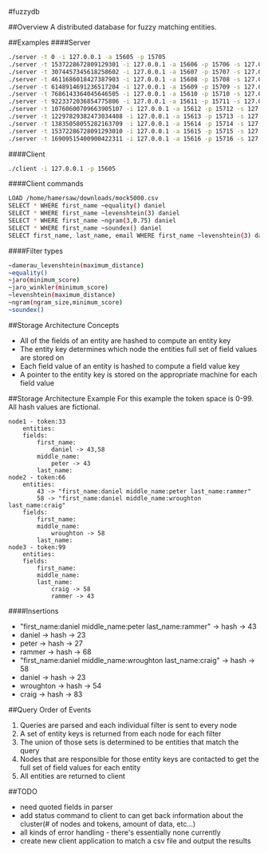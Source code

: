#fuzzydb

##Overview
A distributed database for fuzzy matching entities.

##Examples
####Server
```bash
./server -t 0 -i 127.0.0.1 -a 15605 -p 15705
./server -t 1537228672809129301 -i 127.0.0.1 -a 15606 -p 15706 -s 127.0.0.1 -e 15705
./server -t 3074457345618258602 -i 127.0.0.1 -a 15607 -p 15707 -s 127.0.0.1 -e 15705
./server -t 4611686018427387903 -i 127.0.0.1 -a 15608 -p 15708 -s 127.0.0.1 -e 15705
./server -t 6148914691236517204 -i 127.0.0.1 -a 15609 -p 15709 -s 127.0.0.1 -e 15705
./server -t 7686143364045646505 -i 127.0.0.1 -a 15610 -p 15710 -s 127.0.0.1 -e 15705
./server -t 9223372036854775806 -i 127.0.0.1 -a 15611 -p 15711 -s 127.0.0.1 -e 15705
./server -t 10760600709663905107 -i 127.0.0.1 -a 15612 -p 15712 -s 127.0.0.1 -e 15705
./server -t 12297829382473034408 -i 127.0.0.1 -a 15613 -p 15713 -s 127.0.0.1 -e 15705
./server -t 13835058055282163709 -i 127.0.0.1 -a 15614 -p 15714 -s 127.0.0.1 -e 15705
./server -t 15372286728091293010 -i 127.0.0.1 -a 15615 -p 15715 -s 127.0.0.1 -e 15705
./server -t 16909515400900422311 -i 127.0.0.1 -a 15616 -p 15716 -s 127.0.0.1 -e 15705
```

####Client
```bash
./client -i 127.0.0.1 -p 15605
```

####Client commands
```bash
LOAD /home/hamersaw/downloads/mock5000.csv
SELECT * WHERE first_name ~equality() daniel
SELECT * WHERE first_name ~levenshtein(3) daniel
SELECT * WHERE first_name ~ngram(3,0.75) daniel
SELECT * WHERE first_name ~soundex() daniel
SELECT first_name, last_name, email WHERE first_name ~levenshtein(3) danny AND last_name ~soundex() rammer
```

####Filter types
```bash
~damerau_levenshtein(maximum_distance)
~equality()
~jaro(minimum_score)
~jaro_winkler(minimum_score)
~levenshtein(maximum_distance)
~ngram(ngram_size,minimum_score)
~soundex()
```

##Storage Architecture Concepts
- All of the fields of an entity are hashed to compute an entity key
- The entity key determines which node the entities full set of field values are stored on
- Each field value of an entity is hashed to compute a field value key
- A pointer to the entity key is stored on the appropriate machine for each field value

##Storage Architecture Example
For this example the token space is 0-99. All hash values are fictional.

```
node1 - token:33
	entities:
	fields:
		first_name:
			daniel -> 43,58
		middle_name:
			peter -> 43
		last_name:
node2 - token:66
	entities:
		43 -> "first_name:daniel middle_name:peter last_name:rammer"
		58 -> "first_name:daniel middle_name:wroughton last_name:craig"
	fields:
		first_name:
		middle_name:
			wroughton -> 58
		last_name:
node3 - token:99
	entities:
	fields:
		first_name:
		middle_name:
		last_name:
			craig -> 58
			rammer -> 43
```

####Insertions
- "first_name:daniel middle_name:peter last_name:rammer" -> hash -> 43
- daniel -> hash -> 23
- peter -> hash -> 27
- rammer -> hash -> 68
- "first_name:daniel middle_name:wroughton last_name:craig" -> hash -> 58
- daniel -> hash -> 23
- wroughton -> hash -> 54
- craig -> hash -> 83

##Query Order of Events
1. Queries are parsed and each individual filter is sent to every node
2. A set of entity keys is returned from each node for each filter
3. The union of those sets is determined to be entities that match the query
4. Nodes that are responsible for those entity keys are contacted to get the full set of field values for each entity
5. All entities are returned to client

##TODO
- need quoted fields in parser
- add status command to client to can get back information about the cluster(# of nodes and tokens, amount of data, etc...)
- all kinds of error handling - there's essentially none currently
- create new client application to match a csv file and output the results
